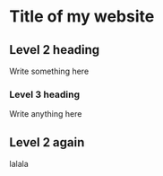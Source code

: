 # Title of my website

## Level 2 heading
Write something here

### Level 3 heading
Write anything here

## Level 2 again
lalala
